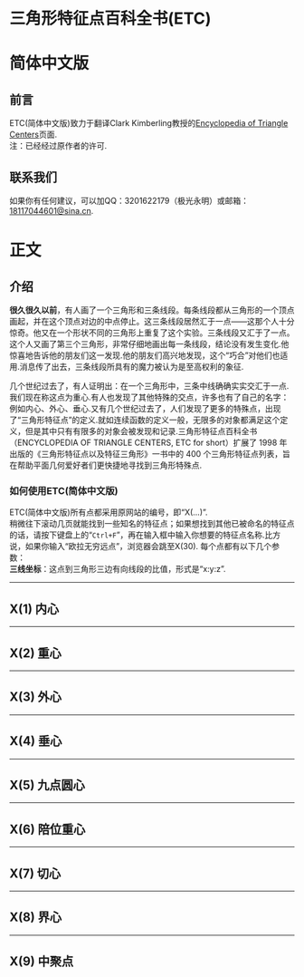 # 三角形特征点百科全书(ETC)
# 简体中文版
## 前言

ETC(简体中文版)致力于翻译Clark Kimberling教授的[Encyclopedia of Triangle Centers](https://faculty.evansville.edu/ck6/encyclopedia/ETC.html)页面.  
注：已经经过原作者的许可.
## 联系我们

如果你有任何建议，可以加QQ：3201622179（极光永明）或邮箱：18117044601@sina.cn.

# 正文
## 介绍

**很久很久以前**，有人画了一个三角形和三条线段。每条线段都从三角形的一个顶点画起，并在这个顶点对边的中点停止。这三条线段居然汇于一点——这那个人十分惊奇。他又在一个形状不同的三角形上重复了这个实验。三条线段又汇于了一点。这个人又画了第三个三角形，非常仔细地画出每一条线段，结论没有发生变化.他惊喜地告诉他的朋友们这一发现.他的朋友们高兴地发现，这个“巧合”对他们也适用.消息传了出去，三条线段所具有的魔力被认为是至高权利的象征.


几个世纪过去了，有人证明出：在一个三角形中，三条中线确确实实交汇于一点.我们现在称这点为重心.有人也发现了其他特殊的交点，许多也有了自己的名字：例如内心、外心、垂心.又有几个世纪过去了，人们发现了更多的特殊点，出现了“三角形特征点”的定义.就如连续函数的定义一般，无限多的对象都满足这个定义，但是其中只有有限多的对象会被发现和记录.三角形特征点百科全书（ENCYCLOPEDIA OF TRIANGLE CENTERS, ETC for short）扩展了 1998 年出版的《三角形特征点以及特征三角形》一书中的 400 个三角形特征点列表，旨在帮助平面几何爱好者们更快捷地寻找到三角形特殊点.

### 如何使用ETC(简体中文版)

ETC(简体中文版)所有点都采用原网站的编号，即“X(...)”.  
稍微往下滚动几页就能找到一些知名的特征点；如果想找到其他已被命名的特征点的话，请按下键盘上的“`Ctrl+F`”，再在输入框中输入你想要的特征点名称.比方说，如果你输入“欧拉无穷远点”，浏览器会跳至X(30).
每个点都有以下几个参数：  
**三线坐标**：这点到三角形三边有向线段的比值，形式是“x:y:z”.

***
## X(1) 内心
***
## X(2) 重心
***
## X(3) 外心
***
## X(4) 垂心
***
## X(5) 九点圆心
***
## X(6) 陪位重心
***
## X(7) 切心
***
## X(8) 界心
***
## X(9) 中聚点
